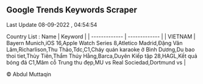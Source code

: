 

## Google Trends Keywords Scraper 
 
Last Update 08-09-2022 , 04:54:54

Country List :
 Name  | Keyword |
| ------------- | ------------- |
| VIETNAM | Bayern Munich,iOS 16,Apple Watch Series 8,Atletico Madrid,Đặng Văn Lâm,Richarlison,Thu Thảo,Tdc,C1,Cháy quán karaoke ở Bình Dương,Du bao thoi tiet,Thùy Tiên,Thẩm Thúy Hằng,Barca,Duyên Kiếp tập 28,HAGL,Kết quả bóng đá C1,Mâm cỗ Trung thu đẹp,MU vs Real Sociedad,Dortmund vs |



© Abdul Muttaqin 
